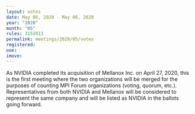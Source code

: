 ```yaml
---
layout: votes
date: May 06, 2020 - May 06, 2020
year: "2020"
month: "05"
rules: 3152013
permalink: meetings/2020/05/votes
registered:
ooe:
imove:
---
```


As NVIDIA completed its acquisition of Mellanox Inc. on April 27, 2020, this is the first meeting
where the two organizations will be merged for the purposes of counting MPI Forum organizations
(voting, quorum, etc.). Representatives from both NVIDIA and Mellanox will be considered to
represent the same company and will be listed as NVIDIA in the ballots going forward.
